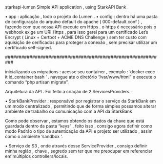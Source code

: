 starkapi-lumen
Simple API application , using StarkAPI Bank


• app : aplicação , todo o projeto do Lumen .
• config : dentro há uma pasta de configuração do arquivo default do apache ( 000-default.conf ) , fazendo com que nossa API execute em Https . o https é necessário pois o webhook exige um URI Https , para isso gerei para um certificado Let’s Encrypt ( Linux + Certbot + ACME DNS Challenge ) sem ter custo com aquisição de cerificados para proteger a conexão , sem precisar utilizar um certificado self-signed.

###########################################################

inicializando as migrations : acesse seu container , exemplo : ‘docker exec -it id_container bash ‘ . navegue ate o diretório “/var/www/html” e execute o comando “php artisan migrate”.

Arquitetura da API . Foi feito a criação de 2 ServicesProviders : 

• StarkBankProvider : responsável por registrar o serviço da StarkBank em um modo centralizado , permitindo que de forma simples possamos alterar ambiente de trabalho ou comunicação com a API da StarkBank

Como pode observar , estamos obtendo os dados da chave que está guardada dentro da pasta “keys” , feito isso , consigo agora definir como modo Padrão o tipo de autenticação da API e projeto ser utilizado , assim como o ambiente ‘sandbox ‘.

• Serviço de S3 , onde através desse ServiceProvider , consigo definir minha região , chave , segredo sem ter que me preocupar em referenciar em múltiplos controllers/locais.



